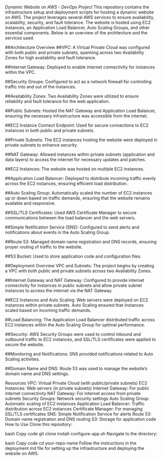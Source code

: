 *Dynamic Website on AWS - DevOps Project*
This repository contains the infrastructure setup and deployment scripts for hosting a dynamic website on AWS. The project leverages several AWS services to ensure availability, scalability, security, and fault tolerance. The website is hosted using EC2 instances, an Application Load Balancer, Auto Scaling Groups, and other essential components. Below is an overview of the architecture and the services used.

##Architecture Overview
##VPC: A Virtual Private Cloud was configured with both public and private subnets, spanning across two Availability Zones for high availability and fault tolerance.

##Internet Gateway: Deployed to enable internet connectivity for instances within the VPC.

##Security Groups: Configured to act as a network firewall for controlling traffic into and out of the instances.

##Availability Zones: Two Availability Zones were utilized to ensure reliability and fault tolerance for the web application.

##Public Subnets: Hosted the NAT Gateway and Application Load Balancer, ensuring the necessary infrastructure was accessible from the internet.

##EC2 Instance Connect Endpoint: Used for secure connections to EC2 instances in both public and private subnets.

##Private Subnets: The EC2 instances hosting the website were deployed in private subnets to enhance security.

##NAT Gateway: Allowed instances within private subnets (application and data layers) to access the internet for necessary updates and patches.

##EC2 Instances: The website was hosted on multiple EC2 instances.

##Application Load Balancer: Deployed to distribute incoming traffic evenly across the EC2 instances, ensuring efficient load distribution.

##Auto Scaling Group: Automatically scaled the number of EC2 instances up or down based on traffic demands, ensuring that the website remains available and responsive.

##SSL/TLS Certificates: Used AWS Certificate Manager to secure communications between the load balancer and the web servers.

##Simple Notification Service (SNS): Configured to send alerts and notifications about events in the Auto Scaling Group.

##Route 53: Managed domain name registration and DNS records, ensuring proper routing of traffic to the website.

##S3 Bucket: Used to store application code and configuration files.

##Deployment Overview
VPC and Subnets: The project begins by creating a VPC with both public and private subnets across two Availability Zones.

##Internet Gateway and NAT Gateway: Configured to provide internet connectivity for instances in public subnets and allow private subnet instances to access the internet via the NAT Gateway.

##EC2 Instances and Auto Scaling: Web servers were deployed on EC2 instances within private subnets. Auto Scaling ensured that instances scaled based on incoming traffic demands.

##Load Balancing: The Application Load Balancer distributed traffic across EC2 instances within the Auto Scaling Group for optimal performance.

##Security: AWS Security Groups were used to control inbound and outbound traffic to EC2 instances, and SSL/TLS certificates were applied to secure the website.

##Monitoring and Notifications: SNS provided notifications related to Auto Scaling activities.

##Domain Name and DNS: Route 53 was used to manage the website’s domain name and DNS settings.

Resources
VPC: Virtual Private Cloud (with public/private subnets)
EC2 Instances: Web servers (in private subnets)
Internet Gateway: For public internet connectivity
NAT Gateway: For internet access from private subnets
Security Groups: Network security settings
Auto Scaling Group: Automatic scaling of EC2 instances
Application Load Balancer: Traffic distribution across EC2 instances
Certificate Manager: For managing SSL/TLS certificates
SNS: Simple Notification Service for alerts
Route 53: Domain name registration and DNS routing
S3: Storage for application code
How to Use
Clone this repository:

bash
Copy code
git clone install-configure-app.sh
Navigate to the directory:

bash
Copy code
cd your-repo-name
Follow the instructions in the deployment.md file for setting up the infrastructure and deploying the website on AWS.

